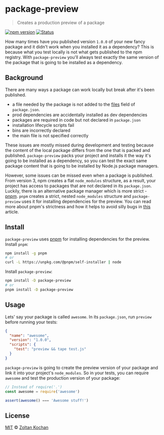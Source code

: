 # package-preview

> Creates a production preview of a package

[![npm version](https://img.shields.io/npm/v/package-preview.svg)](https://www.npmjs.com/package/package-preview)
[![Status](https://travis-ci.org/zkochan/package-preview.svg?branch=master)](https://travis-ci.org/zkochan/package-preview "See test builds")

How many times have you published version `1.0.0` of your new fancy package and it didn't work when you installed it as a dependency?
This is because what you test locally is not what gets published to the npm registry.
With `package-preview` you'll always test exactly the same version of the package that is going to be installed as a dependency.

## Background

There are many ways a package can work locally but break after it's been published.

* a file needed by the package is not added to the [files](https://docs.npmjs.com/files/package.json#files) field of `package.json`.
* prod dependencies are accidentally installed as dev dependencies
* packages are required in code but not declared in `package.json`
* installation lifecycle scripts fail
* bins are incorrectly declared
* the main file is not specified correctly

These issues are mostly missed during development and testing because the content of the local package differs from the one
that is packed and published. `package-preview` packs your project and installs it the way it's going to be installed
as a dependency, so you can test the exact same package content that is going to be installed by Node.js package managers.

However, some issues can be missed even when a package is published. From version 3, npm creates a flat `node_modules` structure,
as a result, your project has access to packages that are not declared in its `package.json`. Luckily, there is an alternative
package manager which is more strict - [pnpm](https://github.com/pnpm/pnpm). `pnpm` creates a strict, nested `node_modules` structure
and `package-preview` uses it for installing dependencies for the preview.
You can read more about pnpm's strictness and how it helps to avoid silly bugs in [this](https://www.kochan.io/nodejs/pnpms-strictness-helps-to-avoid-silly-bugs.html) article.

## Install

`package-preview` uses [pnpm](https://github.com/pnpm/pnpm) for installing dependencies for the preview. Install `pnpm`:

```bash
npm install -g pnpm
# or
curl -L https://unpkg.com/@pnpm/self-installer | node
```

Install `package-preview`:

```bash
npm install -D package-preview
# or
pnpm install -D package-preview
```

## Usage

Lets' say your package is called `awesome`. In its `package.json`, run `preview` before running your tests:

```json
{
  "name": "awesome",
  "version": "1.0.0",
  "scripts": {
    "test": "preview && tape test.js"
  }
}
```

`package-preview` is going to create the preview version of your package and link it into your project's `node_modules`.
So in your tests, you can require `awesome` and test the production version of your package:

```js
// Instead of require('.')
const awesome = require('awesome')

assert(awesome() === 'Awesome stuff!')
```

## License

[MIT](LICENSE) © [Zoltan Kochan](https://www.kochan.io)

